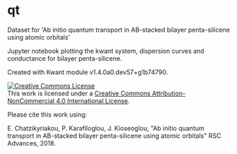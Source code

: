# qt
Dataset for 'Ab initio quantum transport in AB-stacked bilayer penta-silicene using atomic orbitals'

Jupyter notebook plotting the kwant system, dispersion curves and conductance for bilayer penta-silicene.

Created with Kwant module v1.4.0a0.dev57+g1b74790.

<a rel="license" href="http://creativecommons.org/licenses/by-nc/4.0/"><img alt="Creative Commons License" style="border-width:0" src="https://i.creativecommons.org/l/by-nc/4.0/88x31.png" /></a><br />This work is licensed under a <a rel="license" href="http://creativecommons.org/licenses/by-nc/4.0/">Creative Commons Attribution-NonCommercial 4.0 International License</a>.


Please cite this work using:

E. Chatzikyriakou, P. Karafiloglou, J. Kioseoglou, "Ab initio quantum transport in AB-stacked bilayer penta-silicene using atomic orbitals" RSC Advances, 2018.
